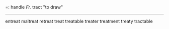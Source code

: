=: handle
*Fr.* tract "to draw"

---
entreat
maltreat
retreat
treat
treatable
treater
treatment
treaty
tractable
